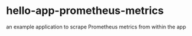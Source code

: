 # hello-app-prometheus-metrics
an example application to scrape Prometheus metrics from within the app
